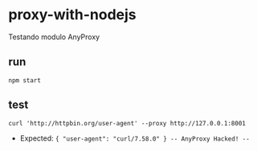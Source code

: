 # proxy-with-nodejs
Testando modulo AnyProxy

## run
`npm start`

## test
`curl 'http://httpbin.org/user-agent' --proxy http://127.0.0.1:8001`
 - Expected:
`{
  "user-agent": "curl/7.58.0"
}
-- AnyProxy Hacked! --`
